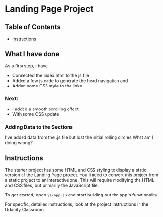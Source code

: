 # Landing Page Project

## Table of Contents

* [Instructions](#instructions)

## What I have done
As a first step, I have:
* Connected the index.html to the js file
* Added a few js code to generate the head navigation and 
* Added some CSS style to the links.
### Next:
* I added a smooth scrolling effect
* With some CSS update
### Adding Data to the Sections
I've added data from the .js file but lost the initial rolling circles
What am I doing wrong?

## Instructions
The starter project has some HTML and CSS styling to display a static version of the Landing Page project. You'll need to convert this project from a static project to an interactive one. This will require modifying the HTML and CSS files, but primarily the JavaScript file.

To get started, open `js/app.js` and start building out the app's functionality

For specific, detailed instructions, look at the project instructions in the Udacity Classroom.
